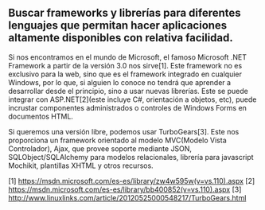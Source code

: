 ## Buscar frameworks y librerías para diferentes lenguajes que permitan hacer aplicaciones altamente disponibles con relativa facilidad. 

Si nos encontramos en el mundo de Microsoft, el famoso Microsoft .NET Framework a partir de la versión 3.0 nos sirve[1].
Este framework no es exclusivo para la web, sino que es el framework integrado en cualquier Windows, por lo que, si alguien 
lo conoce no tendrá que aprender a desarrollar desde el principio, sino a usar nuevas librerías.
Este se puede integrar con ASP.NET[2](este incluye C#, orientación a objetos, etc), puede incrustar componentes administrados o 
controles de Windows Forms en documentos HTML.

Si queremos una versión libre, podemos usar TurboGears[3]. Este nos proporciona un framework orientado al modelo MVC(Modelo Vista
Controlador), Ajax, que provee soporte mediante JSON, SQLObject/SQLAlchemy para modelos relacionales, librería para javascript
Mochikit, plantillas XHTML y otros recursos.

[1] https://msdn.microsoft.com/es-es/library/zw4w595w(v=vs.110).aspx
[2] https://msdn.microsoft.com/es-es/library/bb400852(v=vs.110).aspx
[3] http://www.linuxlinks.com/article/20120525000548217/TurboGears.html
